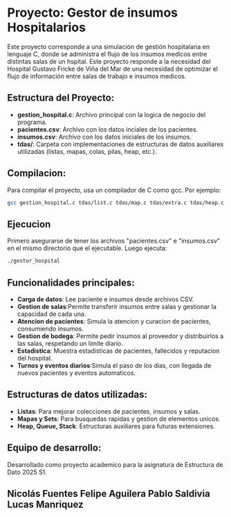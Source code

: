 # Proyecto: Gestor de insumos Hospitalarios

Este proyecto corresponde a una simulación de gestión hospitalaria en lenguaje C, donde se administra el flujo de los insumos medicos entre distintas salas de un hspital. Este proyecto responde a la necesidad del Hospital Gustavo Fricke de Viña del Mar de una necesidad de optimizar el flujo de información entre salas de trabajo e insumos medicos.

## Estructura del Proyecto:

- **gestion_hospital.c**: Archivo principal con la logica de negocio del programa.
- **pacientes.csv**: Archivo con los datos inciales de los pacientes.
- **insumos.csv**: Archivo con los datos iniciales de los insumos.
- **tdas/**: Carpeta con implementaciones de estructuras de datos auxiliares utilizadas (listas, mapas, colas, pilas, heap, etc.).

## Compilacion:

Para compilar el proyecto, usa un compilador de C como gcc. Por ejemplo:

```sh
gcc gestion_hospital.c tdas/list.c tdas/map.c tdas/extra.c tdas/heap.c -o gestor_hospital
```

## Ejecucion

Primero asegurarse de tener los archivos "pacientes.csv" e "insumos.csv" en el mismo directorio que el ejecutable. Luego ejecuta:

```sh
./gestor_hospital
```

## Funcionalidades principales:

- **Carga de datos**: Lee paciente e insumos desde archivos CSV.
- **Gestion de salas**:Permite transferir insumos entre salas y gestionar la capacidad de cada una.
- **Atencion de pacientes**: Simula la atencion y curacion de pacientes, consumiendo insumos.
- **Gestion de bodega**: Permite pedir insumos al proveedor y distribuirlos a las salas, respetando un limite diario.
- **Estadistica**: Muestra estadisticas de pacientes, fallecidos y reputacion del hospital.
- **Turnos y eventos diarios**:Simula el paso de los dias, con llegada de nuevos pacientes y eventos automaticos.

## Estructuras de datos utilizadas:
- **Listas**: Para mejorar colecciones de pacientes, insumos y salas.
- **Mapas y Sets**: Para busquedas rapidas y gestion de elementos unicos.
- **Heap, Queue, Stack**: Estructuras auxiliares para futuras extensiones.

## Equipo de desarrollo:

Desarrollado como proyecto academico para la asignatura de Estructura de Dato 2025 S1.

Nicolás Fuentes
Felipe Aguilera
Pablo Saldivia
Lucas Manriquez
---